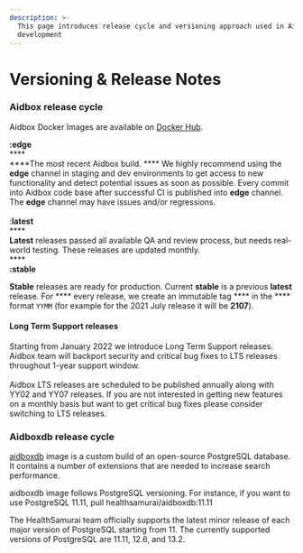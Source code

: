 ```yaml
---
description: >-
  This page introduces release cycle and versioning approach used in Aidbox
  development
---
```


# Versioning & Release Notes

### Aidbox release cycle

Aidbox Docker Images are available on [Docker Hub](https://hub.docker.com/u/healthsamurai).&#x20;

**:edge**\
****\
****The most recent Aidbox build. **** We highly recommend using the **edge** channel in staging and dev environments to get access to new functionality and detect potential issues as soon as possible. Every commit into Aidbox code base after successful CI is published into **edge** channel. The **edge** channel may have issues and/or regressions.\
\
:**latest**\
****\
**Latest** releases passed all available QA and review process, but needs real-world testing. These releases are updated monthly.\
****\
**:stable**

**Stable** releases are ready for production. Current **stable** is a previous **latest** release. For \*\*\*\* every release, we create an immutable tag \*\*\*\* in the \*\*\*\* format `YYMM` (for example for the 2021 July release it will be **2107**).

#### Long Term Support releases

Starting from January 2022 we introduce Long Term Support releases. Aidbox team will backport security and critical bug fixes to LTS releases throughout 1-year support window.\
\
Aidbox LTS releases are scheduled to be published annually along with YY02 and YY07 releases. If you are not interested in getting new features on a monthly basis but want to get critical bug fixes please consider switching to LTS releases.

### Aidboxdb release cycle

[aidboxdb](https://hub.docker.com/r/healthsamurai/aidboxdb/tags?page=1\&ordering=last\_updated) image is a custom build of an open-source PostgreSQL database. It contains a number of extensions that are needed to increase search performance.

aidboxdb image follows PostgreSQL versioning. For instance, if you want to use PostgreSQL 11.11, pull healthsamurai/aidboxdb:11.11

The HealthSamurai team officially supports the latest minor release of each major version of PostgreSQL starting from 11. The currently supported versions of PostgreSQL are 11.11, 12.6, and 13.2.
